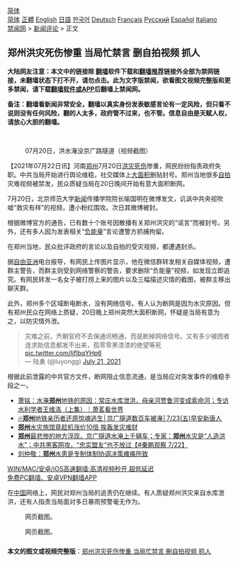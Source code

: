  <!-- 面包屑导航 --> <div class="breadcrumb"><!-- GTranslate: https://gtranslate.io/ -->  <div class="switcher notranslate">  <div class="selected">  <a href="#" onclick="return false;"> 简体</a>  </div>  <div class="option">  <a href="https://www.bannedbook.org" onclick="doGTranslate('zh-CN|zh-CN');jQuery('div.switcher div.selected a').html(jQuery(this).html());return false;" title="简体中文" class="nturl selected"> 简体</a>  <a href="https://www.bannedbook.org/zh-tw/" onclick="doGTranslate('zh-CN|zh-TW');jQuery('div.switcher div.selected a').html(jQuery(this).html());return false;" title="繁體中文" class="nturl"> 正體</a>  <a href="https://www.bannedbook.org/en/" onclick="doGTranslate('zh-CN|en');jQuery('div.switcher div.selected a').html(jQuery(this).html());return false;" title="English" class="nturl"> English</a>  <a href="https://www.bannedbook.org/ja/" onclick="doGTranslate('zh-CN|ja');jQuery('div.switcher div.selected a').html(jQuery(this).html());return false;" title="日本語" class="nturl"> 日語</a>  <a href="https://www.bannedbook.org/ko/" onclick="doGTranslate('zh-CN|ko');jQuery('div.switcher div.selected a').html(jQuery(this).html());return false;" title="한국어" class="nturl"> 한국어</a>  <a href="https://www.bannedbook.org/de/" onclick="doGTranslate('zh-CN|de');jQuery('div.switcher div.selected a').html(jQuery(this).html());return false;" title="Deutsch" class="nturl"> Deutsch</a>  <a href="https://www.bannedbook.org/fr/" onclick="doGTranslate('zh-CN|fr');jQuery('div.switcher div.selected a').html(jQuery(this).html());return false;" title="Français" class="nturl"> Français</a>  <a href="https://www.bannedbook.org/ru/" onclick="doGTranslate('zh-CN|ru');jQuery('div.switcher div.selected a').html(jQuery(this).html());return false;" title="Русский" class="nturl"> Русский</a>  <a href="https://www.bannedbook.org/es/" onclick="doGTranslate('zh-CN|es');jQuery('div.switcher div.selected a').html(jQuery(this).html());return false;" title="Español" class="nturl"> Español</a>  <a href="https://www.bannedbook.org/it/" onclick="doGTranslate('zh-CN|it');jQuery('div.switcher div.selected a').html(jQuery(this).html());return false;" title="Italiano" class="nturl"> Italiano</a>  </div>  </div>      <div class='breadcrumb-sub'><!-- Breadcrumb NavXT 6.3.0 --> <a href="https://www.bannedbook.org/" class="home">禁闻网</a> &gt; <a href="https://www.bannedbook.org/bnews/comments/" class="category">新闻评论</a> &gt; 正文</div></div><h2>郑州洪灾死伤惨重 当局忙禁言 删自拍视频 抓人</h2> <p class="notice"><b>大陆网友注意：本文中的链接除 <a href="https://github.com/bannedbook/fanqiang" >翻墙</a>软件下载和<a href="https://github.com/killgcd/justmysocks/blob/master/README.md">翻墙推荐</a>链接外全部为禁网链接，未翻墙状态下打不开，请勿点击。此为文字版禁闻，欲看图文视频完整版和更多禁闻，请下载<a href="https://github.com/bannedbook/fanqiang">翻墙软件或APP</a>后翻墙上禁闻网。</p><p>备注：翻墙看新闻非常安全，翻墙以真实身份发表敏感言论有一定风险，但只看不说则没有任何风险，翻的人太多，政府管不过来，也不管。信息自由是天赋人权，请放心大胆的翻墙。</b></p>  <div class="entry"> <br /> <figure><a href="https://i2.wp.com/upload-images-bucket-v64rleca837do.s3.eu-west-1.amazonaws.com/wp-content/uploads/2021/07/22224641/Screen-Shot-2021-07-22-at-18.46.08.png?fit=654%2C586&#038;ssl=1" data-caption="07月20日，洪水淹没京广路隧道（视频截图）"></a><figcaption class="wp-caption-text">07月20日，洪水淹没京广路隧道（视频截图）</figcaption></figure> <p>【2021年07月22日讯】河南<a href="https://www.bannedbook.org/bnews/tag/%e9%83%91%e5%b7%9e/" class="st_tag internal_tag" rel="tag" title="标签 郑州 下的日志">郑州</a>7月20日<a href="https://www.bannedbook.org/bnews/tag/%e6%b4%aa%e7%81%be/" class="st_tag internal_tag" rel="tag" title="标签 洪灾 下的日志">洪灾</a><a href="https://www.bannedbook.org/bnews/tag/%E6%AD%BB%E4%BC%A4/" class="st_tag internal_tag" rel="tag" title="标签 死伤 下的日志">死伤</a>惨重，网民纷纷指责政府失职。中共当局开始进行舆论维稳，社交媒体上<a href="https://www.bannedbook.org/bnews/tag/%E5%A4%A7%E9%9D%A2%E7%A7%AF/" class="st_tag internal_tag" rel="tag" title="标签 大面积 下的日志">大面积</a>删贴封号。郑州当地很多<a href="https://www.bannedbook.org/bnews/tag/%e8%87%aa%e6%8b%8d/" class="st_tag internal_tag" rel="tag" title="标签 自拍 下的日志">自拍</a>灾难视频被禁发，民众质疑当局在20日晚间开始有意大面积断网。</p> <p>7月20日，北京师范大学<span class='wp_keywordlink_affiliate'><a href="https://www.bannedbook.org/" title="新闻">新闻</a></span>传播学院院长喻国明在微博发文，讥讽中共央视吹嘘“救灾有样”的视频，遭小粉红围攻。次日其微博被封。</p>  <p>根据微博官方的通告，已有数十个账号因散播有关郑州洪灾的“谣言”而被封号。另外，还有多人因为发表相关“<a href="https://www.bannedbook.org/bnews/tag/%E8%B4%9F%E8%83%BD%E9%87%8F/" class="st_tag internal_tag" rel="tag" title="标签 负能量 下的日志">负能量</a>”言论遭警方抓捕拘留。</p> <p></p>  <p>在郑州当地，民众批评政府的言论以及自拍的受灾视频，都遭遇封杀。</p> <p>据<a href="https://www.bannedbook.org/bnews/tag/%e8%87%aa%e7%94%b1%e4%ba%9a%e6%b4%b2/" class="st_tag internal_tag" rel="tag" title="标签 自由亚洲 下的日志">自由亚洲</a>电台报导，有网民上传图片显示，他在微信群转发相关自媒体视频，遭群主警告，而群主则受到网络警察的警告，要求删除“负能量”视频，如发现立即追究。有网民转发一名女子被打捞上来的图片以及三幅描述灾情的截图，被群主移出聊天群。</p>  <p>此外，郑州多个区域断电断水，没有网络信号。有人认为断网是因为水灾原因。但有郑州民众在网络上质疑，20日晚上郑州突然大面积断网，怀疑是当局有意为之，以防灾情外泄。</p> <blockquote class="twitter-tweet" data-width="550" data-dnt="true"> 灾难之前，兲朝官府不去保通讯畅通，而是断掉网络信号。又有多少被困者连求助信息都发不出来，孤零零黑漆漆的绝望等死 <a href="https://t.co/IjflbqYHp6">pic.twitter.com/IjflbqYHp6</a><br/> &mdash; 陆勇 (@luyongg) <a href="https://twitter.com/luyongg/status/1417866990467784705?ref_src=twsrc%5Etfw">July 21, 2021</a><br/> </blockquote> <p>根据此前泄露的中共官方文件，断网阻止信息流通，是当局应对突发事件的维稳手段之一。</p>  <ul class='op-related-articles' title='相关阅读'> <li><a href='https://www.bannedbook.org/bnews/cbnews/20210723/1592454.html' target='_blank'>萧铭：水淹<b>郑州</b>地铁的原因：常庄水库泄洪，母亲河贾鲁河变成索命河；专访水利学者王维洛（上集）｜萧茗看世界</a></li> <li><a href='https://www.bannedbook.org/bnews/taiwannews/20210723/1592453.html' target='_blank'>🔥<b>郑州</b>地铁亲历者还原惊魂逃生│京广隧道数百车被淹│7/23(五)早安新唐人</a></li> <li><a href='https://www.bannedbook.org/bnews/cnnews/20210723/1592446.html' target='_blank'><b>郑州</b>水灾旅馆竟趁机涨价10倍 挨轰发灾难财</a></li> <li><a href='https://www.bannedbook.org/bnews/bannedvideo/20210723/1592435.html' target='_blank'><b>郑州</b>最悲惨的地方浮现，京广隧道水淹上千辆车；专家：<b>郑州</b>水灾是“人造洪水”；中共黑客网攻，“忠实盟友”也不放过【#秦鹏观察 7/22】</a></li> <li><a href='https://www.bannedbook.org/bnews/ssgc/20210723/1592366.html' target='_blank'>刘仲敬：<b>郑州</b>水患是专制体制协调决策瘫痪所致</a></li> </ul> <p class="texttj"> <a href="https://github.com/bannedbook/fanqiang/wiki/V2ray%E6%9C%BA%E5%9C%BA" target="_blank">WIN/MAC/安卓/iOS高速翻墙:高清视频秒开,超低延迟</a><br/> <a href="https://github.com/bannedbook/fanqiang/wiki/%E7%A6%81%E9%97%BB%E7%BD%91%E5%AE%89%E5%8D%93%E7%BF%BB%E5%A2%99%E6%96%B0%E9%97%BBAPP" target="_blank">免费PC翻墙、安卓VPN翻墙APP</a></p><p>在<span class='wp_keywordlink_affiliate'><a href="https://www.bannedbook.org/" title="中国" target="_blank">中国</a></span>网络上，网民对郑州当局的追责仍在继续。有人质疑郑州洪灾来自水库泄洪，还有人指责当局面对多日暴雨预警毫无作为。</p> <figure style="width: 600px" class="wp-caption alignnone"><figcaption class="wp-caption-text">网页截图。</figcaption></figure> <figure style="width: 600px" class="wp-caption alignnone"><figcaption class="wp-caption-text">网页截图。</figcaption></figure> </p><a name='sharetosocial'></a>  <div style="margin-bottom:5px;padding-bottom:5px;clear:both"> <div id="archive-pix-1" class="banner-ads"> <!-- AuctionX Display platform tag START --> <div id="26318x728x90x621x_ADSLOT2" clicktrack="%%CLICK_URL_ESC%%"></div> <!-- AuctionX Display platform tag END --> </div> <div id="archive-pix-2" class="banner-ads"> <!-- AuctionX Display platform tag START --> <div id="26315x300x250x621x_ADSLOT2" clicktrack="%%CLICK_URL_ESC%%"></div> <!-- AuctionX Display platform tag END --> </div> </div>  <div id="archive-pix-1" class="banner-ads"> <!-- AuctionX Display platform tag START --> <div id="26318x728x90x621x_ADSLOT3" clicktrack="%%CLICK_URL_ESC%%"></div> <!-- AuctionX Display platform tag END --> </div> <div><b>本文的图文或视频完整版</b>：<a href='https://www.bannedbook.org/bnews/comments/20210723/1592456.html'>郑州洪灾死伤惨重 当局忙禁言 删自拍视频 抓人</a></div>  </div><!--END ENTRY--> 